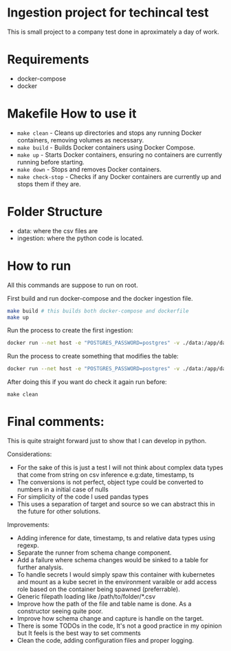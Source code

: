 # Ingestion project for techincal test

This is small project to a company test done in aproximately a day of work.

# Requirements
- docker-compose
- docker

# Makefile How to use it

- `make clean` - Cleans up directories and stops any running Docker containers, removing volumes as necessary.
- `make build` - Builds Docker containers using Docker Compose.
- `make up` - Starts Docker containers, ensuring no containers are currently running before starting.
- `make down` - Stops and removes Docker containers.
- `make check-stop` - Checks if any Docker containers are currently up and stops them if they are.

#  Folder Structure
- data: where the csv files are
- ingestion: where the python code is located.

# How to run

All this commands are suppose to run on root.

First build and run docker-compose and the docker ingestion file.
```bash
make build # this builds both docker-compose and dockerfile
make up
```

Run the process to create the first ingestion:
```bash
docker run --net host -e "POSTGRES_PASSWORD=postgres" -v ./data:/app/data ingestion-data -- --csv_path /app/data/original_data.csv
```

Run the process to create something that modifies the table:
```bash
docker run --net host -e "POSTGRES_PASSWORD=postgres" -v ./data:/app/data ingestion-data -- --csv_path app/data/modified_data.csv
```

After doing this if you want do check it again run before:
```
make clean
```

# Final comments:

This is quite straight forward just to show that I can develop in python.

Considerations:
 - For the sake of this is just a test I will not think about complex data types that come from string on csv inference e.g:date, timestamp, ts
- The conversions is not perfect, object type could be converted to numbers in a initial case of nulls
- For simplicity of the code I used pandas types
- This uses a separation of target and source so we can abstract this in the future for other solutions.

Improvements:

- Adding inference for date, timestamp, ts and relative data types using regexp.
- Separate the runner from schema change component.
- Add a failure where schema changes would be sinked to a table for further analysis.
- To handle secrets I would simply spaw this container with kubernetes and mount as a kube secret in the environment varaible or add access role based on the container being spawned (preferrable).
- Generic filepath loading like /path/to/folder/*.csv
- Improve how the path of the file and table name is done. As a constructor seeing quite poor.
- Improve how schema change and capture is handle on the target.
- There is some TODOs in the code, It's not a good practice in my opinion but It feels is the best way to set comments
- Clean the code, adding configuration files and proper logging.
